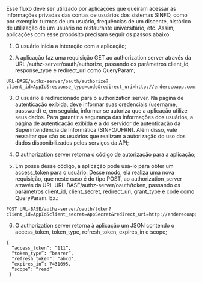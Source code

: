 Esse fluxo deve ser utilizado por aplicações que queiram acessar as informações privadas das contas de usuários dos sistemas SINFO, como por exemplo: turmas de um usuário, frequências de um discente, histórico de utilização de um usuário no restaurante universitário, etc. Assim, aplicações com esse propósito precisam seguir os passos abaixo:

  1. O usuário inicia a interação com a aplicação;

  2. A aplicação faz uma requisição GET ao authorization server através da URL /authz-server/oauth/authorize, passando os parâmetros client_id, response_type e redirect_uri como QueryParam;

    URL-BASE/authz-server/oauth/authorize?client_id=AppId&response_type=code&redirect_uri=http://enderecoapp.com.br/pagina

  3. O usuário é redirecionado para o authorization server. Na página de autenticação exibida, deve informar suas credenciais (username, password) e, em seguida, informar se autoriza que a aplicação utilize seus dados. Para garantir a segurança das informações dos usuários, a página de autenticação exibida é a do servidor de autenticação da Superintendência de Informática (SINFO/UFRN). Além disso, vale ressaltar que são os usuários que realizam a autorização do uso dos dados disponibilizados pelos serviços da API;
    
  4. O authorization server retorna o código de autorização para a aplicação;
    
  5. Em posse desse código, a aplicação pode usá-lo para obter um access_token para o usuário. Desse modo, ela realiza uma nova requisição, que neste caso é do tipo POST, ao authorization_server através da URL URL-BASE/authz-server/oauth/token, passando os parâmetros client_id, client_secret, redirect_uri, grant_type e code como QueryParam. Ex.:

    POST URL-BASE/authz-server/oauth/token?client_id=AppId&client_secret=AppSecret&redirect_uri=http://enderecoapp.com.br/pagina&grant_type=authorization_code&code=code
                                                        

  6. O authorization server retorna à aplicação um JSON contendo o access_token, token_type, refresh_token, expires_in e scope;

    { 
      “access_token”: “111”, 
      “token_type”: “bearer”, 
      "refresh_token": "abcd", 
      “expires_in”: 7431095, 
      “scope”: “read” 
     }